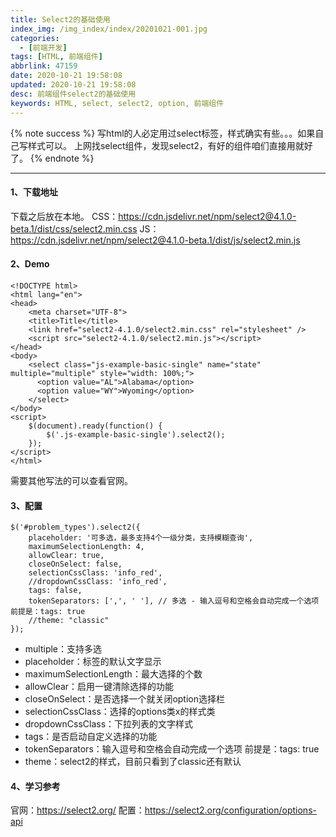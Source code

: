 ```yaml
---
title: Select2的基础使用
index_img: /img_index/index/20201021-001.jpg
categories:
  - [前端开发]
tags: [HTML, 前端组件]
abbrlink: 47159
date: 2020-10-21 19:58:08
updated: 2020-10-21 19:58:08
desc: 前端组件select2的基础使用
keywords: HTML, select, select2, option, 前端组件
---
```



{% note success %}
写html的人必定用过select标签，样式确实有些。。。如果自己写样式可以。
上网找select组件，发现select2，有好的组件咱们直接用就好了。
{% endnote %}


<!--more-->

<hr />

#### 1、下载地址
下载之后放在本地。
CSS：https://cdn.jsdelivr.net/npm/select2@4.1.0-beta.1/dist/css/select2.min.css
JS：https://cdn.jsdelivr.net/npm/select2@4.1.0-beta.1/dist/js/select2.min.js

#### 2、Demo
```
<!DOCTYPE html>
<html lang="en">
<head>
    <meta charset="UTF-8">
    <title>Title</title>
    <link href="select2-4.1.0/select2.min.css" rel="stylesheet" />
    <script src="select2-4.1.0/select2.min.js"></script>
</head>
<body>
    <select class="js-example-basic-single" name="state" multiple="multiple" style="width: 100%;">
      <option value="AL">Alabama</option>
      <option value="WY">Wyoming</option>
    </select>
</body>
<script>
    $(document).ready(function() {
        $('.js-example-basic-single').select2();
    });
</script>
</html>
```
需要其他写法的可以查看官网。

#### 3、配置
```
$('#problem_types').select2({
    placeholder: '可多选，最多支持4个一级分类，支持模糊查询',
    maximumSelectionLength: 4,
    allowClear: true,
    closeOnSelect: false,
    selectionCssClass: 'info_red',
    //dropdownCssClass: 'info_red',
    tags: false,
    tokenSeparators: [',', ' '], // 多选 - 输入逗号和空格会自动完成一个选项 前提是：tags: true
    //theme: "classic"
});
```
- multiple：支持多选
- placeholder：标签的默认文字显示
- maximumSelectionLength：最大选择的个数
- allowClear：启用一键清除选择的功能
- closeOnSelect：是否选择一个就关闭option选择栏
- selectionCssClass：选择的options类x的样式类
- dropdownCssClass：下拉列表的文字样式
- tags：是否启动自定义选择的功能
- tokenSeparators：输入逗号和空格会自动完成一个选项 前提是：tags: true
- theme：select2的样式，目前只看到了classic还有默认

#### 4、学习参考

官网：https://select2.org/
配置：https://select2.org/configuration/options-api
